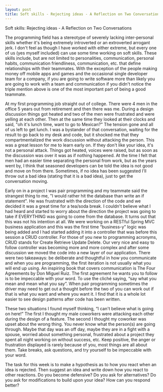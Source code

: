 ```yaml
---
layout: post
title: Soft skills - Rejecting ideas - A Reflection on Two Conversations
---
```


Soft skills:  Rejecting ideas - A Reflection on Two Conversations

The programming field has a stereotype of severely lacking inter-personal skills whether it's being extremely introverted or an extroverted arrogant jerk.  I don't feel as though I have worked with either extreme, but every one of us (yes myself included) can use some time working on soft skills.  These skills include, but are not limited to personalities, communication, personal habits, communication friendliness, communication, etc.  that define relationships with their teammates.  With the exception of the people making money off mobile apps and games and the occasional single developer team for a company, if you are going to write software more than likely you are going to work with a team and communication if you didn't notice the triple mention above is one of the most important part of being a good teammate.

At my first programming job straight out of college. There were 4 men in the office 5 years out from retirement and then there was me. During a design discussion things got heated and two of the men were frustrated and were yelling at each other. Then at the same time they looked at their clocks and said, "oh it's lunch time, want to go to Mexican?"  The tension gone and all of us left to get lunch. I was a bystander of that conversation, waiting for the result to go back to my desk and code, but it shocked me that they compartmentalized the work discussion without attacking the person. This was a great lesson for me to learn early on. If they don't like your idea, it's not a personal attack.  Things got heated, voices were raised, but as soon as the discussion was over it was as if nothing happened.  At the time I felt that men had an easier time separating the personal from work, but as the years went by, I think that seasoned developers can be told the idea is not good and move on from there.  Sometimes, if no idea has been suggested I'll throw out a bad idea (stating that it is a bad idea), just to get the conversation moving.  

Early on in a project I was pair programming and my teammate said the strangest thing to me, "I would rather hit the database than write an if statement".  He was frustrated with the direction of the code and we decided it was a great time for a tea/soda break.  I couldn't believe what I had heard and started to worry about the direction the project was going to take if EVERYTHING was going to come from the database.  It turns out that this was not his intention at all.  We were working on a RESTful Spring MVC business application and this was the first time “business-y” logic was being added and I had started adding it into a controller that was before this session a CRUD controller.  For those of you new to programming acronyms, CRUD stands for Create Retrieve Update Delete.  Our very nice and easy to follow controller was becoming more and more complex and after some discussion we moved the code into a new layer of our application.  There were two takeaways:  be deliberate and thoughtful in how you communicate and when you are programming, the first iteration is not usually what you will end up using. An inspiring book that covers communication is The Four Agreements by Don Miguel Ruiz.  The first agreement he wants you to follow is to be impeccable with your word.  To use the cliché saying, “say what you mean and mean what you say”.  When pair programming sometimes the driver may need to get out a thought before the two of you can work out if that is what you want and where you want it.  I find that it is a whole lot easier to see design patterns after code has been written.  

These two situations I found myself thinking, “I can't believe what is going on here!”  The first I thought my male coworkers were attacking each other during the design of a feature.  The second I thought my coworker was upset about the wrong thing.  You never know what the person(s) are going through.  Maybe that day was an off day, maybe they are in a fight with a spouse, worried about something personal, frustrated about a project they spent all night working on without success, etc.  Keep positive, the anger or frustration displayed is rarely because of you, most things are all about them.  Take breaks, ask questions, and try yourself to be impeccable with your word.  

The task for this week is to make a hypothesis as to how you react when an idea is rejected.  Then suggest an idea and write down how you react to other reactions.  Do you become defensive?  Do you ask for alternatives?  Do you ask for modifications to build upon your idea? How can you respond better?
